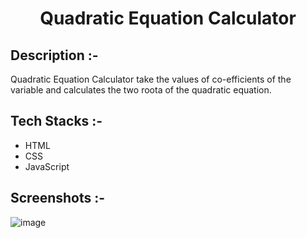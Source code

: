 # <p align="center">Quadratic Equation Calculator</p>

## Description :-

Quadratic Equation Calculator take the values of co-efficients of the variable and calculates the two roota of the quadratic equation. 

## Tech Stacks :-

- HTML
- CSS
- JavaScript

## Screenshots :-

![image](https://github.com/Rakesh9100/CalcDiverse/assets/73993775/4f360286-b792-4d74-9c12-351dab94a61c)
